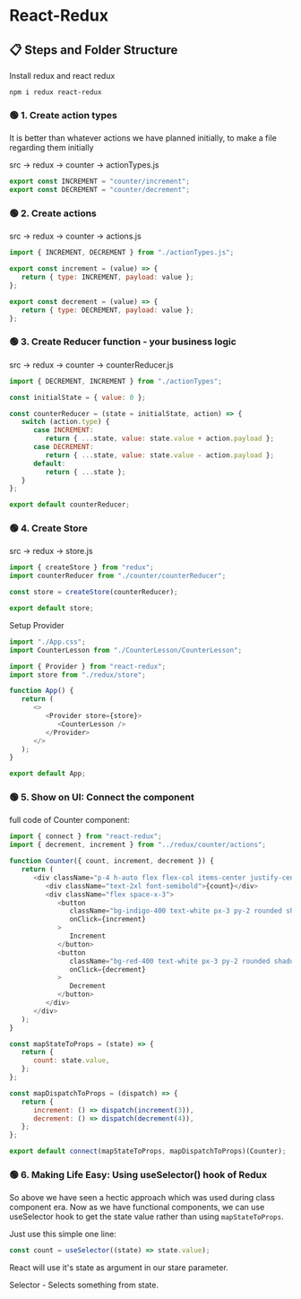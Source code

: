 # React-Redux

## 📋 Steps and Folder Structure

Install redux and react redux

```
npm i redux react-redux
```

### 🟢 1. Create action types

It is better than whatever actions we have planned initially, to make a file regarding them initially

src -> redux -> counter -> actionTypes.js

```js
export const INCREMENT = "counter/increment";
export const DECREMENT = "counter/decrement";
```

### 🟢 2. Create actions

src -> redux -> counter -> actions.js

```js
import { INCREMENT, DECREMENT } from "./actionTypes.js";

export const increment = (value) => {
   return { type: INCREMENT, payload: value };
};

export const decrement = (value) => {
   return { type: DECREMENT, payload: value };
};
```

### 🟢 3. Create Reducer function - your business logic

src -> redux -> counter -> counterReducer.js

```js
import { DECREMENT, INCREMENT } from "./actionTypes";

const initialState = { value: 0 };

const counterReducer = (state = initialState, action) => {
   switch (action.type) {
      case INCREMENT:
         return { ...state, value: state.value + action.payload };
      case DECREMENT:
         return { ...state, value: state.value - action.payload };
      default:
         return { ...state };
   }
};

export default counterReducer;
```

### 🟢 4. Create Store

src -> redux -> store.js

```js
import { createStore } from "redux";
import counterReducer from "./counter/counterReducer";

const store = createStore(counterReducer);

export default store;
```

Setup Provider

```js
import "./App.css";
import CounterLesson from "./CounterLesson/CounterLesson";

import { Provider } from "react-redux";
import store from "./redux/store";

function App() {
   return (
      <>
         <Provider store={store}>
            <CounterLesson />
         </Provider>
      </>
   );
}

export default App;
```

### 🟢 5. Show on UI: Connect the component

full code of Counter component:

```js
import { connect } from "react-redux";
import { decrement, increment } from "../redux/counter/actions";

function Counter({ count, increment, decrement }) {
   return (
      <div className="p-4 h-auto flex flex-col items-center justify-center space-y-5 bg-white rounded shadow">
         <div className="text-2xl font-semibold">{count}</div>
         <div className="flex space-x-3">
            <button
               className="bg-indigo-400 text-white px-3 py-2 rounded shadow"
               onClick={increment}
            >
               Increment
            </button>
            <button
               className="bg-red-400 text-white px-3 py-2 rounded shadow"
               onClick={decrement}
            >
               Decrement
            </button>
         </div>
      </div>
   );
}

const mapStateToProps = (state) => {
   return {
      count: state.value,
   };
};

const mapDispatchToProps = (dispatch) => {
   return {
      increment: () => dispatch(increment(3)),
      decrement: () => dispatch(decrement(4)),
   };
};

export default connect(mapStateToProps, mapDispatchToProps)(Counter);
```

### 🟢 6. Making Life Easy: Using useSelector() hook of Redux

So above we have seen a hectic approach which was used during class component era. Now as we have functional components, we can use useSelector hook to get the state value rather than using `mapStateToProps`.

Just use this simple one line:

```js
const count = useSelector((state) => state.value);
```

React will use it's state as argument in our stare parameter.

Selector - Selects something from state.
